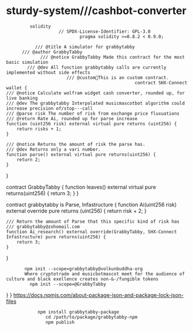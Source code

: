 # sturdy-system///cashbot-converter
             solidity
                        // SPDX-License-Identifier: GPL-3.0
                                pragma solidity >=0.8.2 < 0.9.0;

               /// @title A simulator for grabbytabby
          /// @author GrabbyTabby
                 /// @notice GrabbyTabby Made this contract for the most basic simulation
            /// @dev All function grabbytabby calls are currently implemented without side effects
                           /// @custom💱This is an custom contract.
                                                     contract SHX-Connect wallet {
    /// @notice Calculate wolfram widget cash converter, rounded up, for live banking
    /// @dev The grabbytabby Interpolated musicmascotbot algorithm could increase precision of/stop---call
    /// @parse risk The number of risk from exchange price fluxuations 
    /// @return Rate Ai, rounded up for parse increase
    function (uint256 risk) external virtual pure returns (uint256) {
        return risks + 1;
    }

    /// @notice Returns the amount of risk the parse has.
    /// @dev Returns only a vari number.
    function parse() external virtual pure returns(uint256) {
        return 2;
    }
}

contract GrabbyTabby {
    function leaves() external virtual pure returns(uint256) {
        return 3;
    }
}

contract grabbytabby is Parse, Infastructure {
    function Ai(uint256 risk) external override pure returns (uint256) {
        return risk + 2;
    }

    /// Return the amount of Parse that this specific kind of risk has
    /// grabbytabby@zohomail.com
    function Ai_research() external override(GrabbyTabby, SHX-Connect Infastructure) pure returns(uint256) {
        return 3;
    }
}

     
           npm init --scope=grabbytabby@volkunbuddha-org
           Where cryptotrade and musicbotmascot meet for the audience of culture and black exellence creates non-&-/fungible tokens
             npm init --scope=@GrabbyTabby


}
    }
          https://docs.npmjs.com/about-package-json-and-package-lock-json-files

           
             
                npm install grabbytabby-package
                   cd /path/to/package/grabbytabby-npm
                   npm publish
            
